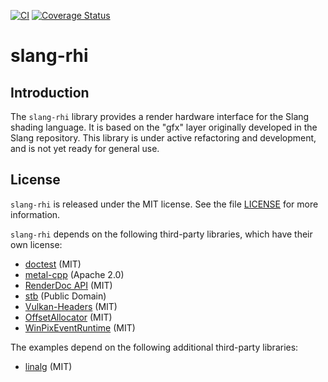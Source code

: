 [![CI](https://github.com/shader-slang/slang-rhi/actions/workflows/ci.yml/badge.svg)](https://github.com/shader-slang/slang-rhi/actions/workflows/ci.yml)
[![Coverage Status](https://coveralls.io/repos/github/shader-slang/slang-rhi/badge.svg?branch=main)](https://coveralls.io/github/shader-slang/slang-rhi?branch=main)

# slang-rhi

## Introduction

The `slang-rhi` library provides a render hardware interface for the Slang shading language.
It is based on the "gfx" layer originally developed in the Slang repository.
This library is under active refactoring and development, and is not yet ready for general use.

## License

`slang-rhi` is released under the MIT license. See the file  [LICENSE](LICENSE) for more information.

`slang-rhi` depends on the following third-party libraries, which have their own license:

- [doctest](https://github.com/doctest/doctest) (MIT)
- [metal-cpp](https://developer.apple.com/metal/cpp) (Apache 2.0)
- [RenderDoc API](https://github.com/baldurk/renderdoc) (MIT)
- [stb](https://github.com/nothings/stb) (Public Domain)
- [Vulkan-Headers](https://github.com/KhronosGroup/Vulkan-Headers) (MIT)
- [OffsetAllocator](https://github.com/sebbbi/OffsetAllocator) (MIT)
- [WinPixEventRuntime](https://www.nuget.org/packages/WinPixEventRuntime) (MIT)

The examples depend on the following additional third-party libraries:

- [linalg](https://github.com/sgorsten/linalg) (MIT)
